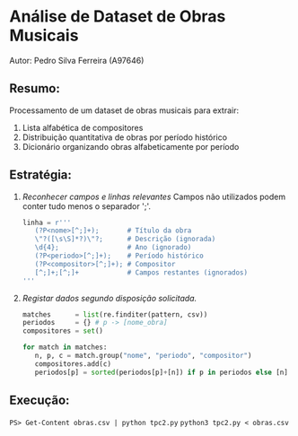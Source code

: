 # Análise de Dataset de Obras Musicais
Autor: Pedro Silva Ferreira (A97646)

## Resumo:

Processamento de um dataset de obras musicais para extrair:

1. Lista alfabética de compositores
2. Distribuição quantitativa de obras por período histórico
3. Dicionário organizando obras alfabeticamente por período

## Estratégia:

1. *Reconhecer campos e linhas relevantes*
   Campos não utilizados podem conter tudo menos o separador ';'.
   ```python
   linha = r'''
      (?P<nome>[^;]+);       # Título da obra
      \"?([\s\S]*?)\"?;      # Descrição (ignorada)
      \d{4};                 # Ano (ignorado)
      (?P<periodo>[^;]+);    # Período histórico
      (?P<compositor>[^;]+); # Compositor
      [^;]+;[^;]+            # Campos restantes (ignorados)
   '''
   ```

2. *Registar dados segundo disposição solicitada.*
   ```python
   matches      = list(re.finditer(pattern, csv))
   periodos     = {} # p -> [nome_obra]
   compositores = set()

   for match in matches:
      n, p, c = match.group("nome", "periodo", "compositor")
      compositores.add(c)
      periodos[p] = sorted(periodos[p]+[n]) if p in periodos else [n]
   ```

## Execução:
```PS> Get-Content obras.csv | python tpc2.py```
```python3 tpc2.py < obras.csv```